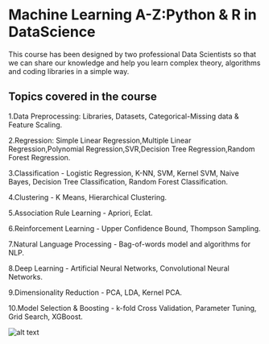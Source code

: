 # Machine Learning A-Z:Python & R in DataScience
This course has been designed by two professional Data Scientists so that we can share our knowledge and help you learn complex theory, algorithms and coding libraries in a simple way.

## Topics covered in the course
1.Data Preprocessing: Libraries, Datasets, Categorical-Missing data & Feature Scaling.

2.Regression: Simple Linear Regression,Multiple Linear Regression,Polynomial Regression,SVR,Decision Tree Regression,Random Forest Regression.

3.Classification - Logistic Regression, K-NN, SVM, Kernel SVM, Naive Bayes, Decision Tree Classification, Random Forest Classification.

4.Clustering - K Means, Hierarchical Clustering.

5.Association Rule Learning - Apriori, Eclat.

6.Reinforcement Learning - Upper Confidence Bound, Thompson Sampling.

7.Natural Language Processing - Bag-of-words model and algorithms for NLP.

8.Deep Learning - Artificial Neural Networks, Convolutional Neural Networks.

9.Dimensionality Reduction - PCA, LDA, Kernel PCA.

10.Model Selection & Boosting - k-fold Cross Validation, Parameter Tuning, Grid Search, XGBoost.


![alt text]()
